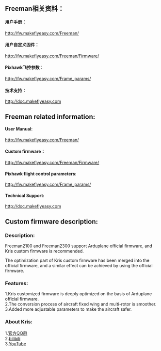 ## Freeman相关资料：

#### 用户手册：
http://fw.makeflyeasy.com/Freeman/

#### 用户自定义固件：
http://fw.makeflyeasy.com/Freeman/Firmware/

#### Pixhawk飞控参数：
http://fw.makeflyeasy.com/Frame_params/

#### 技术支持：
http://doc.makeflyeasy.com

## Freeman related information:

#### User Manual:
http://fw.makeflyeasy.com/Freeman/

#### Custom firmware：
http://fw.makeflyeasy.com/Freeman/Firmware/

#### Pixhawk flight control parameters:
http://fw.makeflyeasy.com/Frame_params/

#### Technical Support:
http://doc.makeflyeasy.com


## Custom firmware description:
### Description:  
Freeman2100 and Freeman2300 support Arduplane official firmware, and Kris custom firmware is recommended. 

The optimization part of Kris custom firmware has been merged into the official firmware, and a similar effect can be achieved by using the official firmware. 

### Features:  
1.Kris customized firmware is deeply optimized on the basis of Arduplane official firmware.  
2.The conversion process of aircraft fixed wing and multi-rotor is smoother.  
3.Added more adjustable parameters to make the aircraft safer.  

### About Kris:  
1.[官方QQ群](https://qm.qq.com/cgi-bin/qm/qr?k=jnIZeXOi0ZRnVFJdLHGVvT5H__7ySaMc&jump_from=webapi)  
2.[bilibili](https://space.bilibili.com/595811114?spm_id_from=333.788.b_765f7570696e666f.2)  
3.[YouTube](https://www.youtube.com/user/white968658)